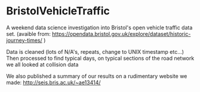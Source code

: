 # BristolVehicleTraffic

A weekend data science investigation into Bristol's open vehicle traffic data set.
(avaible from: https://opendata.bristol.gov.uk/explore/dataset/historic-journey-times/ )

Data is cleaned (lots of N/A's, repeats, change to UNIX timestamp etc...)
Then processed to find typical days, on typical sections of the road network
we all looked at collision data

We also published a summary of our results on a rudimentary website we made: http://seis.bris.ac.uk/~ae13414/

